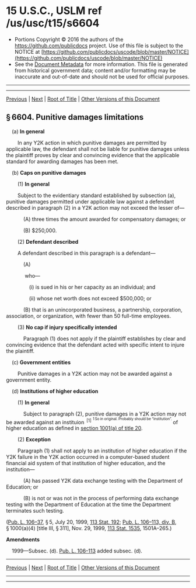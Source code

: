 ---
---

# 15 U.S.C., USLM ref /us/usc/t15/s6604

* Portions Copyright © 2016 the authors of the https://github.com/publicdocs project.
  Use of this file is subject to the NOTICE at [https://github.com/publicdocs/uscode/blob/master/NOTICE](https://github.com/publicdocs/uscode/blob/master/NOTICE)
* See the [Document Metadata](././../../../..//README.md) for more information.
  This file is generated from historical government data; content and/or formatting may be inaccurate and out-of-date and should not be used for official purposes.

----------
----------

[Previous](./../../../..//us/usc/t15/ch92/m__us_usc_t15_s6603.md) | [Next](./../../../..//us/usc/t15/ch92/m__us_usc_t15_s6605.md) | [Root of Title](./../../../../) | [Other Versions of this Document](https://publicdocs.github.io/go/links?ns=uslm&ref=%2Fus%2Fusc%2Ft15%2Fs6604)

## § 6604. Punitive damages limitations

    (a) __In general__ 

        In any Y2K action in which punitive damages are permitted by applicable law, the defendant shall not be liable for punitive damages unless the plaintiff proves by clear and convincing evidence that the applicable standard for awarding damages has been met.

    (b) __Caps on punitive damages__ 

        (1) __In general__ 

        Subject to the evidentiary standard established by subsection (a), punitive damages permitted under applicable law against a defendant described in paragraph (2) in a Y2K action may not exceed the lesser of—

            (A) three times the amount awarded for compensatory damages; or

            (B) $250,000.

        (2) __Defendant described__ 

        A defendant described in this paragraph is a defendant—

            (A)

             who—

                (i) is sued in his or her capacity as an individual; and

                (ii) whose net worth does not exceed $500,000; or

            (B) that is an unincorporated business, a partnership, corporation, association, or organization, with fewer than 50 full-time employees.

        (3) __No cap if injury specifically intended__ 

            Paragraph (1) does not apply if the plaintiff establishes by clear and convincing evidence that the defendant acted with specific intent to injure the plaintiff.

    (c) __Government entities__ 

        Punitive damages in a Y2K action may not be awarded against a government entity.

    (d) __Institutions of higher education__ 

        (1) __In general__ 

            Subject to paragraph (2), punitive damages in a Y2K action may not be awarded against an instituion  <sup>\[1\]</sup>  <sup><sup> 1 So in original. Probably should be “institution”. </sup></sup>  of higher education as defined in [section 1001(a) of title 20][/us/usc/t20/s1001/a].

        (2) __Exception__ 

        Paragraph (1) shall not apply to an institution of higher education if the Y2K failure in the Y2K action occurred in a computer-based student financial aid system of that institution of higher education, and the institution—

            (A) has passed Y2K data exchange testing with the Department of Education; or

            (B) is not or was not in the process of performing data exchange testing with the Department of Education at the time the Department terminates such testing.

([Pub. L. 106–37][/us/pl/106/37], § 5, July 20, 1999, [113 Stat. 192][/us/stat/113/192]; [Pub. L. 106–113, div. B][/us/pl/106/113/dB], § 1000(a)(4) \[title III, § 311\], Nov. 29, 1999, [113 Stat. 1535][/us/stat/113/1535], 1501A–265.)

 __Amendments__ 

    1999—Subsec. (d). [Pub. L. 106–113][/us/pl/106/113] added subsec. (d).

----------

[Previous](./../../../..//us/usc/t15/ch92/m__us_usc_t15_s6603.md) | [Next](./../../../..//us/usc/t15/ch92/m__us_usc_t15_s6605.md) | [Root of Title](./../../../../) | [Other Versions of this Document](https://publicdocs.github.io/go/links?ns=uslm&ref=%2Fus%2Fusc%2Ft15%2Fs6604)

----------
----------

[/us/usc/t20/s1001/a]: https://publicdocs.github.io/go/links?ns=uslm&ref=%2Fus%2Fusc%2Ft20%2Fs1001%2Fa
[/us/pl/106/37]: https://publicdocs.github.io/go/links?ns=uslm&ref=%2Fus%2Fpl%2F106%2F37
[/us/stat/113/192]: https://publicdocs.github.io/go/links?ns=uslm&ref=%2Fus%2Fstat%2F113%2F192
[/us/pl/106/113/dB]: https://publicdocs.github.io/go/links?ns=uslm&ref=%2Fus%2Fpl%2F106%2F113%2FdB
[/us/stat/113/1535]: https://publicdocs.github.io/go/links?ns=uslm&ref=%2Fus%2Fstat%2F113%2F1535
[/us/pl/106/113]: https://publicdocs.github.io/go/links?ns=uslm&ref=%2Fus%2Fpl%2F106%2F113


